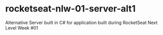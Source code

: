 # rocketseat-nlw-01-server-alt1
Alternative Server built in C# for application built during RocketSeat Next Level Week #01
